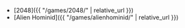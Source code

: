 * [2048]({{ "/games/2048/" | relative_url }})
* [Alien Hominid]({{ "/games/alienhominid/" | relative_url }})

